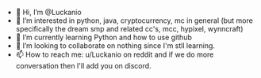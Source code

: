 - 👋 Hi, I’m @Luckanio
- 👀 I’m interested in python, java, cryptocurrency, mc in general (but more specifically the dream smp and related cc's, mcc, hypixel, wynncraft)
- 🌱 I’m currently learning Python and how to use github
- 💞️ I’m looking to collaborate on nothing since I'm stll learning.
- 📫 How to reach me: u/Luckanio on reddit and if we do more conversation then I'll add you on discord.

<!---
Luckanio/Luckanio is a ✨ special ✨ repository because its `README.md` (this file) appears on your GitHub profile.
You can click the Preview link to take a look at your changes.
--->
